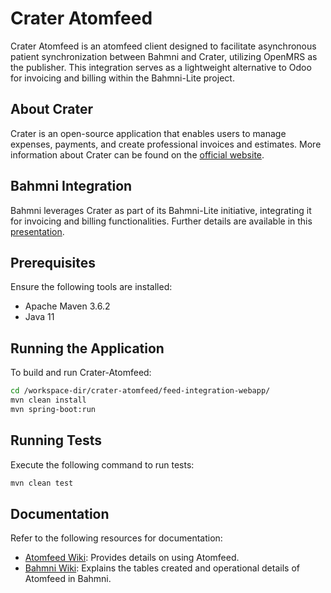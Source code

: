 # Crater Atomfeed

Crater Atomfeed is an atomfeed client designed to facilitate asynchronous patient synchronization between Bahmni and Crater, utilizing OpenMRS as the publisher. This integration serves as a lightweight alternative to Odoo for invoicing and billing within the Bahmni-Lite project.

## About Crater

Crater is an open-source application that enables users to manage expenses, payments, and create professional invoices and estimates. More information about Crater can be found on the [official website](https://craterapp.com/).

## Bahmni Integration

Bahmni leverages Crater as part of its Bahmni-Lite initiative, integrating it for invoicing and billing functionalities. Further details are available in this [presentation](https://bahmni.atlassian.net/l/cp/WkeRpuDc).

## Prerequisites

Ensure the following tools are installed:

- Apache Maven 3.6.2
- Java 11

## Running the Application

To build and run Crater-Atomfeed:

```bash
cd /workspace-dir/crater-atomfeed/feed-integration-webapp/
mvn clean install
mvn spring-boot:run
```

## Running Tests

Execute the following command to run tests:

```bash
mvn clean test
```

## Documentation

Refer to the following resources for documentation:

- [Atomfeed Wiki](https://github.com/ICT4H/atomfeed/wiki): Provides details on using Atomfeed.
- [Bahmni Wiki](https://bahmni.atlassian.net/wiki/spaces/BAH/pages/3506200/Atom+Feed+Based+Synchronization+in+Bahmni): Explains the tables created and operational details of Atomfeed in Bahmni.
